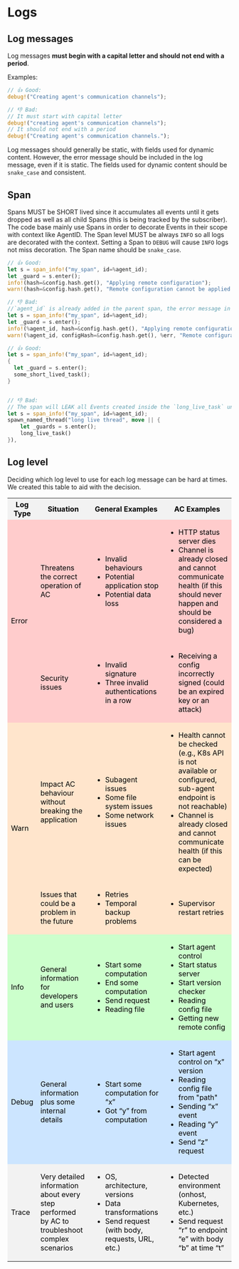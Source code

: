 # Logs

## Log messages

Log messages **must begin with a capital letter and should not end with a period**.

Examples:

```rust
// 👍 Good:
debug!("Creating agent's communication channels");

// 👎 Bad:
// It must start with capital letter
debug!("creating agent's communication channels");
// It should not end with a period
debug!("Creating agent's communication channels.");
```

Log messages should generally be static, with fields used for dynamic content. However, the error message should be
included in the log message, even if it is static. The fields used for dynamic content should be `snake_case` and consistent.



## Span

Spans MUST be SHORT lived since it accumulates all events until it gets dropped as well as all child Spans (this is being tracked by the subscriber). 
The code base mainly use Spans in order to decorate Events in their scope with context like AgentID. 
The Span level MUST be always `INFO` so all logs are decorated with the context. Setting a Span to `DEBUG` will cause `INFO` logs not miss decoration.
The Span name should be `snake_case`.

```rust
// 👍 Good:
let s = span_info!("my_span", id=%agent_id);
let _guard = s.enter();
info!(hash=&config.hash.get(), "Applying remote configuration");
warn!(hash=&config.hash.get(), "Remote configuration cannot be applied: {err}");

// 👎 Bad:
//`agent_id` is already added in the parent span, the error message in `err` should be part of the log message, fields should be snake_case and consistent.
let s = span_info!("my_span", id=%agent_id);
let _guard = s.enter();
info!(%agent_id, hash=&config.hash.get(), "Applying remote configuration");
warn!(%agent_id, configHash=&config.hash.get(), %err, "Remote configuration cannot be applied");
```

```rust
// 👍 Good:
let s = span_info!("my_span", id=%agent_id);
{
  let _guard = s.enter();
  some_short_lived_task();
}


// 👎 Bad:
// The span will LEAK all Events created inside the `long_live_task` until the thread finish.
let s = span_info!("my_span", id=%agent_id);
spawn_named_thread("long live thread", move || {
    let _guards = s.enter();
    long_live_task()
}),
```

## Log level

Deciding which log level to use for each log message can be hard at times. We created this table to aid with the decision.

<table>
  <tr style="background-color:#f2f2f2;color:black;">
    <th>Log Type</th>
    <th>Situation</th>
    <th>General Examples</th>
    <th>AC Examples</th>
  </tr>
  <tr style="background-color:#ffcccc;color:black;">
    <td rowspan="2">Error</td>
    <td>Threatens the correct operation of AC</td>
    <td>
      <ul>
        <li>Invalid behaviours</li>
        <li>Potential application stop</li>
        <li>Potential data loss</li>
      </ul>
    </td>
    <td>
      <ul>
        <li>HTTP status server dies</li>
        <li>Channel is already closed and cannot communicate health (if this should never happen and should be considered a bug)</li>
      </ul>
    </td>
  </tr>
  <tr style="background-color:#ffcccc;color:black;">
    <td>Security issues</td>
    <td>
      <ul>
        <li>Invalid signature</li>
        <li>Three invalid authentications in a row</li>
      </ul>
    </td>
    <td>
      <ul>
        <li>Receiving a config incorrectly signed (could be an expired key or an attack)</li>
      </ul>
    </td>
  </tr>
  <tr style="background-color:#ffe5cc;color:black;">
    <td rowspan="2">Warn</td>
    <td>Impact AC behaviour without breaking the application</td>
    <td>
      <ul>
        <li>Subagent issues</li>
        <li>Some file system issues</li>
        <li>Some network issues</li>
      </ul>
    </td>
    <td>
      <ul>
        <li>Health cannot be checked (e.g., K8s API is not available or configured, sub-agent endpoint is not reachable)</li>
        <li>Channel is already closed and cannot communicate health (if this can be expected)</li>
      </ul>
    </td>
  </tr>
  <tr style="background-color:#ffe5cc;color:black;">
    <td>Issues that could be a problem in the future</td>
    <td>
      <ul>
        <li>Retries</li>
        <li>Temporal backup problems</li>
      </ul>
    </td>
    <td>
      <ul>
        <li>Supervisor restart retries</li>
      </ul>
    </td>
  </tr>
  <tr style="background-color:#ccffcc;color:black;">
    <td>Info</td>
    <td>General information for developers and users</td>
    <td>
      <ul>
        <li>Start some computation</li>
        <li>End some computation</li>
        <li>Send request</li>
        <li>Reading file</li>
      </ul>
    </td>
    <td>
      <ul>
        <li>Start agent control</li>
        <li>Start status server</li>
        <li>Start version checker</li>
        <li>Reading config file</li>
        <li>Getting new remote config</li>
      </ul>
    </td>
  </tr>
  <tr style="background-color:#cce5ff;color:black;">
    <td>Debug</td>
    <td>General information plus some internal details</td>
    <td>
      <ul>
        <li>Start some computation for “x”</li>
        <li>Got “y” from computation</li>
      </ul>
    </td>
    <td>
      <ul>
        <li>Start agent control on “x” version</li>
        <li>Reading config file from "path"</li>
        <li>Sending “x” event</li>
        <li>Reading “y” event</li>
        <li>Send “z” request</li>
      </ul>
    </td>
  </tr>
  <tr style="background-color:#f2f2f2;color:black;">
    <td>Trace</td>
    <td>Very detailed information about every step performed by AC to troubleshoot complex scenarios</td>
    <td>
      <ul>
        <li>OS, architecture, versions</li>
        <li>Data transformations</li>
        <li>Send request (with body, requests, URL, etc.)</li>
      </ul>
    </td>
    <td>
      <ul>
        <li>Detected environment (onhost, Kubernetes, etc.)</li>
        <li>Send request “r” to endpoint “e” with body “b” at time “t”</li>
      </ul>
    </td>
  </tr>
</table>
